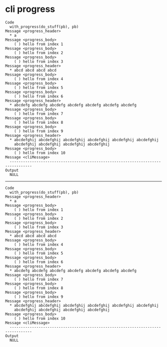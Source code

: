 # cli progress

    Code
      with_progress(do_stuff(pb), pb)
    Message <progress_header>
      * a
    Message <progress_body>
        ( ) hello from index 1
    Message <progress_body>
        ( ) hello from index 2
    Message <progress_body>
        ( ) hello from index 3
    Message <progress_header>
      * abcd abcd abcd abcd
    Message <progress_body>
        ( ) hello from index 4
    Message <progress_body>
        ( ) hello from index 5
    Message <progress_body>
        ( ) hello from index 6
    Message <progress_header>
      * abcdefg abcdefg abcdefg abcdefg abcdefg abcdefg abcdefg
    Message <progress_body>
        ( ) hello from index 7
    Message <progress_body>
        ( ) hello from index 8
    Message <progress_body>
        ( ) hello from index 9
    Message <progress_header>
      * abcdefghij abcdefghij abcdefghij abcdefghij abcdefghij abcdefghij
        abcdefghij abcdefghij abcdefghij abcdefghij
    Message <progress_body>
        ( ) hello from index 10
    Message <cliMessage>
      --------------------------------------------------------------------------------
    Output
      NULL

---

    Code
      with_progress(do_stuff(pb), pb)
    Message <progress_header>
      * a
    Message <progress_body>
        ( ) hello from index 1
    Message <progress_body>
        ( ) hello from index 2
    Message <progress_body>
        ( ) hello from index 3
    Message <progress_header>
      * abcd abcd abcd abcd
    Message <progress_body>
        ( ) hello from index 4
    Message <progress_body>
        ( ) hello from index 5
    Message <progress_body>
        ( ) hello from index 6
    Message <progress_header>
      * abcdefg abcdefg abcdefg abcdefg abcdefg abcdefg abcdefg
    Message <progress_body>
        ( ) hello from index 7
    Message <progress_body>
        ( ) hello from index 8
    Message <progress_body>
        ( ) hello from index 9
    Message <progress_header>
      * abcdefghij abcdefghij abcdefghij abcdefghij abcdefghij abcdefghij
        abcdefghij abcdefghij abcdefghij abcdefghij
    Message <progress_body>
        ( ) hello from index 10
    Message <cliMessage>
      --------------------------------------------------------------------------------
    Output
      NULL

